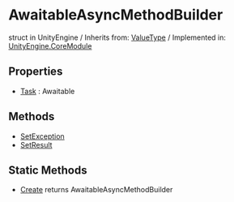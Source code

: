 # AwaitableAsyncMethodBuilder
struct in UnityEngine
 / Inherits from: <a href="https://docs.unity3d.com/6000.0/Documentation/ScriptReference/ValueType.html" target="_blank">ValueType</a> / Implemented in: <a href="https://docs.unity3d.com/6000.0/Documentation/ScriptReference/UnityEngine.CoreModule.html" target="_blank">UnityEngine.CoreModule</a>
## Properties
- <a href="https://docs.unity3d.com/6000.0/Documentation/ScriptReference/AwaitableAsyncMethodBuilder-Task.html" target="_blank">Task</a> : Awaitable
## Methods
- <a href="https://docs.unity3d.com/6000.0/Documentation/ScriptReference/AwaitableAsyncMethodBuilder.SetException.html" target="_blank">SetException</a>
- <a href="https://docs.unity3d.com/6000.0/Documentation/ScriptReference/AwaitableAsyncMethodBuilder.SetResult.html" target="_blank">SetResult</a>
## Static Methods
- <a href="https://docs.unity3d.com/6000.0/Documentation/ScriptReference/AwaitableAsyncMethodBuilder.Create.html" target="_blank">Create</a> returns AwaitableAsyncMethodBuilder
